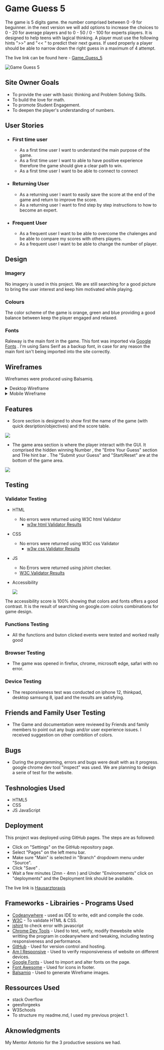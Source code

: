 # Game Guess 5 
The game is 5 digits game. the number comprised between 0 -9 for beguinner. in the next version we will add options to increase the choices to  0 - 20  for average players  and  to 0 - 50 / 0 - 100 for experts players. It is designed to help teens with lagical thinking. A player must use the following hints ">>" and "<< " to predict their next guess. If used properly a player should be able to narrow down the right guess in a maximum of 4 attempt.  

The live link can be found here - [Game_Guess_5](https://d9fal.github.io/Guess-Number-PPT-2-/)

![Game Guess 5](assets/docs/readme_images/am_i_responsive.png)


## Site Owner Goals
- To provide the user with basic thinking and Problem Solving Skills.
- To build the love for math. 
- To promote Student Engagement. 
- To deepen the player's understanding of numbers.

## User Stories

- ### First time user
  - As a first time user I want to understand the main purpose of the game.   
  - As a first time user I want to able to have positive experience therefore the game should give a clear path to win. 
  - As a first time user I want to be able to connect to connect 

- ### Returning User
  - As a returning user I want to easily save the score at the end of the game and return to improve the score.  
  - As a returning user I want to find step by step instructions to how to become an expert.

- ### Frequent User
  - As a frequent user I want to be able to overcome the chalenges and be able to compare my scores with others players.
  - As a frequent user I want to be able to change the number of player.


## Design

### Imagery

No imagery is used in this project. We are still searching for a good picture to bring the user interest and keep him motivated while playing.
### Colours

The color scheme of the game is orange, green and blue providing a good balance between keep the player engaged and relaxed. 

### Fonts

Raleway is the main font in the game. This font was imported via [Google Fonts](https://fonts.google.com/) . I'm using Sans Serif as a backup font, in case for any reason the main font isn't being imported into the site correctly.

## Wireframes

 Wireframes were produced using Balsamiq.

 <details>
 
 <summary>Desktop Wireframe</summary> 
 
   ![Desktop Wireframe](assets/)

</details>
 <details>
 
 <summary>Mobile Wireframe</summary>
 
   ![Desktop Wireframe](assets/)

</details>

## Features
   - Score section is designed to show first the name of the game (with quick desription/objectives) and the score table. 

![](assets/docs/readme_images/head-score-area.png)

   - The game area section is where the player interact with the GUI. It comprised the hidden winning Number , the "Entre Your Guess" section  and THe hint bar . The "Submit your Guess" and "Start/Reset" are at the bottom  of the game area.  

![](assets/docs/readme_images/game-area.png)


## Testing

### Validator Testing

* HTML
  * No errors were returned using W3C html Validator
    * [w3w html Validator Results](https://validator.w3.org/nu/#textarea)
* CSS
  * No errors were returned using W3C css Validator
    * [w3w css Validator Results](https://jigsaw.w3.org/css-validator/validator)
* JS
    * No Errors were returned using jshint checker.
    * [W3C Validator Results](https://jshint.com/)

* Accessibility
  
  ![](assets/docs/readme_images/assessibilty.png)

  
The accessibility score is 100% showing that colors and fonts offers a good contrast. It is the result of searching on google.com colors combinations for game design. 

### Functions Testing
- All the functions and buton clicked events were tested and worked really good  
### Browser Testing
- The game was opened in firefox, chrome, microsoft edge, safari with no error.

### Device Testing

- The responsiveness test was conducted on iphone 12, thinkpad, desktop samsung 8, ipad and the results are satisfying.

## Friends and Family User Testing
 - The Game and documentation were reviewed by Friends and family members to point out any bugs and/or user experience issues. I received suggestion on other combition of colors. 

## Bugs
 - During the programming, errors and bugs were dealt with as it progress. google chrome dev tool "inspect" was used. We are planning to design a serie of test for the website. 

## Teshnologies Used
- HTML5
- CSS
- JS JavaScript

## Deployment

This project was deployed using GitHub pages. The steps are as followed:

* Click on "Settings" on the GitHub repository page.
* Select "Pages" on the left menu bar.
* Make sure "Main" is selected in "Branch" dropdowm menu under "Source". 
* Click "Save" .
* Wait a few minutes (2mn - 4mn ) and Under "Environements" click on "deployments" and the Deployment link should be available. 

The live link is [Hausarztpraxis](https://d9fal.github.io/Guess-Number-PPT-2-/)

## Frameworks - Librairies - Programs Used


- [Codeanywhere](https://codeanywhere.com/) - used as IDE to write, edit and compile the code.
- [W3C](https://validator.w3.org/) - To validate HTML & CSS.
- [jshint](https://jshint.com/) to check error with javascript
- [Chrome Dev Tools](https://developer.chrome.com/docs/devtools) - Used to test, verify, modify thewebsite while writting the program in codeanywhere   and tweaking,   including testing responsiveness and performance.
- [GitHub](https://github.com/) - Used for version control and hosting.
- [Am I Responsive](https://amiresponsive.co.uk/) - Used to verify responsiveness of website on different devices.
- [Google Fonts](https://fonts.google.com/) - Used to import and alter fonts on the page.
- [Font Awesome](https://fontawesome.com/) - Used for icons in footer.
- [Balsamiq](https://balsamiq.com/) - Used to generate Wireframe images.



## Ressources Used
- stack Overflow
- geesforgeeks
- W3Schools
- To structure my readme.md, I used my previous project 1. 

## Aknowledgments

My Mentor Antonio for the 3 productive sessions we had. 